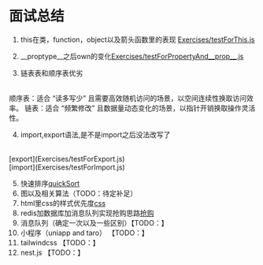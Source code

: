 # 面试总结

1. this在类，function，object以及箭头函数里的表现
[Exercises/testForThis.js](Exercises/testForThis.js)

2. __proptype__之后own的变化[Exercises/testForPropertyAnd__prop__.js](Exercises/testForPropertyAnd__prop__.js)

3. 链表表和顺序表优劣
<br />
顺序表：适合 “读多写少” 且需要高效随机访问的场景，以空间连续性换取访问效率。
链表：适合 “频繁修改” 且数据量动态变化的场景，以指针开销换取操作灵活性。

4. import,export语法,是不是import之后没法改写了
<br />
[export](Exercises/testForExport.js)
<br />
[import](Exercises/testForImport.js)

5. 快速排序[quickSort](./quickSort.md)
6. 图以及相关算法（TODO：待定补足）
7. html里css的样式优先度[css](./css.md)
8. redis加数据库加消息队列实现抢购思路[抢购](./productActivity.md)
9. 消息队列（确定一次以及一些区别）【TODO：】
10. 小程序（uniapp and taro） 【TODO：】
11. tailwindcss 【TODO：】
12. nest.js 【TODO：】